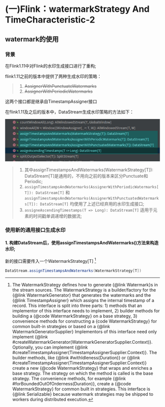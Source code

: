# (一)Flink：watermarkStrategy And TimeCharacteristic-2

## watermark的使用

### 背景

在Flink1.11中对Flink的水印生成接口进行了重构;

flink1.11之前的版本中提供了两种生成水印的策略：

> 1. ~~AssignerWithPunctuateWatermarks~~ 
> 2. ~~AssignerWithPeriodicWatermarks~~ 

这两个接口都是继承自TimestampAssigner接口

在flink1.11及之后的版本中，DataStream生成水印策略的方法如下：

![Flink1.11之后的DataStream中的水印生成策略](../img/Flink1.11之后的DataStream中的水印生成策略.jpg)

> 1. 其中assignTimestampsAndWatermarks(WatermarkStrategy[T]): DataStream[T]是通用的，不用向之前的版本来区分Punctuate和Periodic;
> 2. `assignTimestampsAndWatermarks(AssignerWithPeriodicWatermarks[T]): DataStream[T]` 和`assignTimestampsAndWatermarks(AssignerWithPunctuatedWatermarks[T]): DataStream[T]` 均使用了上述已经弃用的水印生成接口;
> 3. `assigneAscendingTimestamps(T => Long): DataStream[T]` 适用于元素的时间戳单调递增的数据流; 

### 使用新的通用接口生成水印

#### 1. 构建DataStream后，使用assignTimestampsAndWatermarks()方法来构造水印;

新的接口需要传入一个WatermarkStrategy[T] [^源码注释WatermarkStrategy]

``` scala 
DataStream.assignTimestampsAndWatermarks(WatermarkStrategy[T]) 
```











[^源码注释WatermarkStrategy]: The WatermarkStrategy defines how to generate {@link Watermark}s in the stream sources. The WatermarkStrategy is a builder/factory for the {@link WatermarkGenerator} that generates the watermarks and the {@link TimestampAssigner} which assigns the internal timestamp of a record. This interface is split into three parts: 1) methods that an implementor of this interface needs to implement, 2) builder methods for building a {@code WatermarkStrategy} on a base strategy, 3) convenience methods for constructing a {code WatermarkStrategy} for common built-in strategies or based on a {@link WatermarkGeneratorSupplier} Implementors of this interface need only implement {@link #createWatermarkGenerator(WatermarkGeneratorSupplier.Context)}. Optionally, you can implement {@link #createTimestampAssigner(TimestampAssignerSupplier.Context)}. The builder methods, like {@link #withIdleness(Duration)} or {@link #createTimestampAssigner(TimestampAssignerSupplier.Context)} create a new {@code WatermarkStrategy} that wraps and enriches a base strategy. The strategy on which the method is called is the base strategy. The convenience methods, for example {@link #forBoundedOutOfOrderness(Duration)}, create a {@code WatermarkStrategy} for common built in strategies. This interface is {@link Serializable} because watermark strategies may be shipped to workers during distributed execution.
